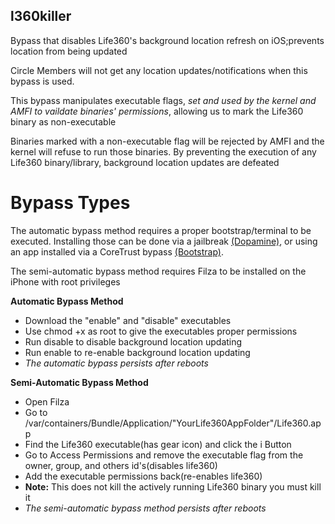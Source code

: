 ## l360killer

Bypass that disables Life360's background location refresh on iOS;prevents location from being updated 

Circle Members will not get any location updates/notifications when this bypass is used.

This bypass manipulates executable flags, _set and used by the kernel and AMFI to vaildate binaries' permissions_, allowing us to mark the Life360 binary as non-executable

Binaries marked with a non-executable flag will be rejected by AMFI and the kernel will refuse to run those binaries. By preventing the execution of any Life360 binary/library, background location updates are defeated

# Bypass Types

The automatic bypass method requires a proper bootstrap/terminal to be executed. Installing those can be done via a jailbreak [(Dopamine)](https://github.com/opa334/Dopamine), or using an app installed via a CoreTrust bypass [(Bootstrap)](https://github.com/RootHide/Bootstrap).

The semi-automatic bypass method requires Filza to be installed on the iPhone with root privileges

**Automatic Bypass Method**

- Download the "enable" and "disable" executables
- Use chmod +x as root to give the executables proper permissions
- Run disable to disable background location updating
- Run enable to re-enable background location updating
- _The automatic bypass persists after reboots_


**Semi-Automatic Bypass Method**

- Open Filza
- Go to /var/containers/Bundle/Application/"YourLife360AppFolder"/Life360.app
- Find the Life360 executable(has gear icon) and click the i Button
- Go to Access Permissions and remove the executable flag from the owner, group, and others id's(disables life360)
- Add the executable permissions back(re-enables life360)
- **Note:** This does not kill the actively running Life360 binary you must kill it
- _The semi-automatic bypass method persists after reboots_
